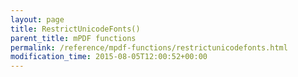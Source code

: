 ```yaml
---
layout: page
title: RestrictUnicodeFonts()
parent_title: mPDF functions
permalink: /reference/mpdf-functions/restrictunicodefonts.html
modification_time: 2015-08-05T12:00:52+00:00
---
```


